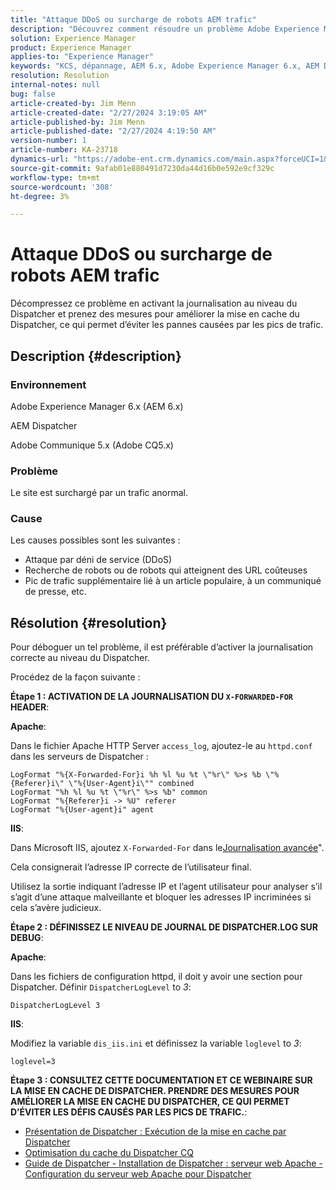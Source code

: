 ```yaml
---
title: "Attaque DDoS ou surcharge de robots AEM trafic"
description: "Découvrez comment résoudre un problème Adobe Experience Manager en raison duquel le site est surchargé par un trafic anormal."
solution: Experience Manager
product: Experience Manager
applies-to: "Experience Manager"
keywords: "KCS, dépannage, AEM 6.x, Adobe Experience Manager 6.x, AEM Dispatcher, CQ5.x, Adobe Communique 5.x, Adobe CQ 5.x, attaque DDoS, déni de service, bot, surcharge, trafic"
resolution: Resolution
internal-notes: null
bug: false
article-created-by: Jim Menn
article-created-date: "2/27/2024 3:19:05 AM"
article-published-by: Jim Menn
article-published-date: "2/27/2024 4:19:50 AM"
version-number: 1
article-number: KA-23718
dynamics-url: "https://adobe-ent.crm.dynamics.com/main.aspx?forceUCI=1&pagetype=entityrecord&etn=knowledgearticle&id=68d651f5-1ed5-ee11-9079-6045bd006268"
source-git-commit: 9afab01e880491d7230da44d16b0e592e9cf329c
workflow-type: tm+mt
source-wordcount: '308'
ht-degree: 3%

---
```


# Attaque DDoS ou surcharge de robots AEM trafic


Décompressez ce problème en activant la journalisation au niveau du Dispatcher et prenez des mesures pour améliorer la mise en cache du Dispatcher, ce qui permet d’éviter les pannes causées par les pics de trafic.

## Description {#description}


### Environnement

Adobe Experience Manager 6.x (AEM 6.x)

AEM Dispatcher

Adobe Communique 5.x (Adobe CQ5.x)

### Problème

Le site est surchargé par un trafic anormal.

### Cause

Les causes possibles sont les suivantes :

- Attaque par déni de service (DDoS)
- Recherche de robots ou de robots qui atteignent des URL coûteuses
- Pic de trafic supplémentaire lié à un article populaire, à un communiqué de presse, etc.



## Résolution {#resolution}


Pour déboguer un tel problème, il est préférable d’activer la journalisation correcte au niveau du Dispatcher.

Procédez de la façon suivante :

<b>Étape 1 : ACTIVATION DE LA JOURNALISATION DU `X-FORWARDED-FOR` HEADER</b>:

<b>Apache</b>:

Dans le fichier Apache HTTP Server `access_log`, ajoutez-le au `httpd.conf` dans les serveurs de Dispatcher :


```
LogFormat "%{X-Forwarded-For}i %h %l %u %t \"%r\" %>s %b \"%{Referer}i\" \"%{User-Agent}i\"" combined
LogFormat "%h %l %u %t \"%r\" %>s %b" common
LogFormat "%{Referer}i -> %U" referer
LogFormat "%{User-agent}i" agent
```


<b>IIS</b>:

Dans Microsoft IIS, ajoutez `X-Forwarded-For` dans le[Journalisation avancée](https://learn.microsoft.com/en-us/iis/get-started/whats-new-in-iis-85/enhanced-logging-for-iis85)&quot;.

Cela consignerait l’adresse IP correcte de l’utilisateur final.

Utilisez la sortie indiquant l’adresse IP et l’agent utilisateur pour analyser s’il s’agit d’une attaque malveillante et bloquer les adresses IP incriminées si cela s’avère judicieux.

<b>Étape 2 : DÉFINISSEZ LE NIVEAU DE JOURNAL DE DISPATCHER.LOG SUR DEBUG</b>:

<b>Apache</b>:

Dans les fichiers de configuration httpd, il doit y avoir une section pour Dispatcher. Définir `DispatcherLogLevel` to *3*:

`DispatcherLogLevel 3`

<b>IIS</b>:

Modifiez la variable `dis_iis.ini` et définissez la variable `loglevel` to *3*:

`loglevel=3`

<b>Étape 3 : CONSULTEZ CETTE DOCUMENTATION ET CE WEBINAIRE SUR LA MISE EN CACHE DE DISPATCHER. PRENDRE DES MESURES POUR AMÉLIORER LA MISE EN CACHE DU DISPATCHER, CE QUI PERMET D’ÉVITER LES DÉFIS CAUSÉS PAR LES PICS DE TRAFIC.</b>:

- [Présentation de Dispatcher : Exécution de la mise en cache par Dispatcher](https://experienceleague.adobe.com/docs/experience-manager-dispatcher/using/dispatcher.html#how-dispatcher-performs-caching)
- [Optimisation du cache du Dispatcher CQ](https://github.com/cqsupport/webinar-dispatchercache)
- [Guide de Dispatcher - Installation de Dispatcher : serveur web Apache - Configuration du serveur web Apache pour Dispatcher](https://experienceleague.adobe.com/docs/experience-manager-dispatcher/using/getting-started/dispatcher-install.html#apache-web-server-configure-apache-web-server-for-dispatcher)

